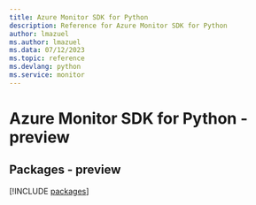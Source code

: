 ```yaml
---
title: Azure Monitor SDK for Python
description: Reference for Azure Monitor SDK for Python
author: lmazuel
ms.author: lmazuel
ms.data: 07/12/2023
ms.topic: reference
ms.devlang: python
ms.service: monitor
---
```

# Azure Monitor SDK for Python - preview
## Packages - preview
[!INCLUDE [packages](monitor-index.md)]